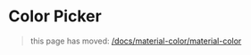 # Color Picker

> this page has moved: [/docs/material-color/material-color](/docs/material-color/material-color)
